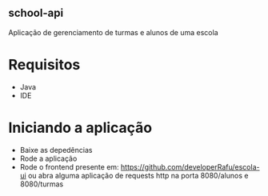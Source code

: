 ## school-api
Aplicação de gerenciamento de turmas e alunos de uma escola
# Requisitos
 - Java
 - IDE
# Iniciando a aplicação
 - Baixe as depedências
 - Rode a aplicação
 - Rode o frontend presente em: https://github.com/developerRafu/escola-ui ou abra alguma aplicação de requests http na porta 8080/alunos e 8080/turmas
